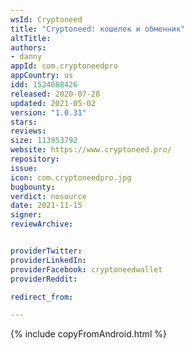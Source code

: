 ```yaml
---
wsId: Cryptoneed
title: "Cryptoneed: кошелек и обменник"
altTitle: 
authors:
- danny
appId: com.cryptoneedpro
appCountry: us
idd: 1524688426
released: 2020-07-28
updated: 2021-05-02
version: "1.0.31"
stars: 
reviews: 
size: 113953792
website: https://www.cryptoneed.pro/
repository: 
issue: 
icon: com.cryptoneedpro.jpg
bugbounty: 
verdict: nosource
date: 2021-11-15
signer: 
reviewArchive:


providerTwitter: 
providerLinkedIn: 
providerFacebook: cryptoneedwallet
providerReddit: 

redirect_from:

---
```


{% include copyFromAndroid.html %}
